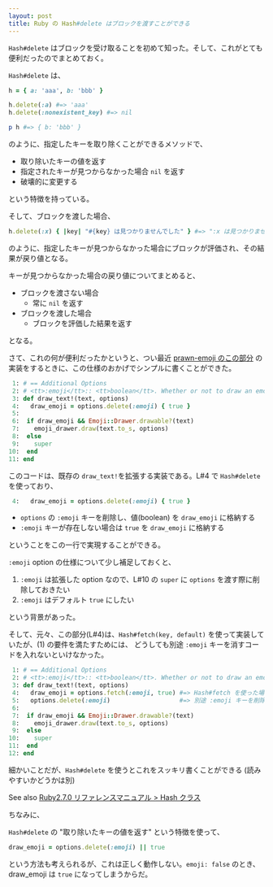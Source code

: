 ```yaml
---
layout: post
title: Ruby の Hash#delete はブロックを渡すことができる
---
```


`Hash#delete` はブロックを受け取ることを初めて知った。そして、これがとても便利だったのでまとめておく。

`Hash#delete` は、

```ruby
h = { a: 'aaa', b: 'bbb' }

h.delete(:a) #=> 'aaa'
h.delete(:nonexistent_key) #=> nil

p h #=> { b: 'bbb' }
```

のように、指定したキーを取り除くことができるメソッドで、

- 取り除いたキーの値を返す
- 指定されたキーが見つからなかった場合 `nil` を返す
- 破壊的に変更する

という特徴を持っている。

そして、ブロックを渡した場合、

```ruby
h.delete(:x) { |key| "#{key} は見つかりませんでした" } #=> ":x は見つかりませんでした。"
```

のように、指定したキーが見つからなかった場合にブロックが評価され、その結果が戻り値となる。

キーが見つからなかった場合の戻り値についてまとめると、

- ブロックを渡さない場合
  - 常に `nil` を返す
- ブロックを渡した場合
  - ブロックを評価した結果を返す

となる。

さて、これの何が便利だったかというと、つい最近 [prawn-emoji のこの部分](https://github.com/hidakatsuya/prawn-emoji/blob/bec36de9b54abfd290dd6e45c6079148ef94dd2e/lib/prawn/emoji/drawable.rb#L8-L18)
の実装をするときに、この仕様のおかげでシンプルに書くことができた。

```ruby
 1: # == Additional Options
 2: # <tt>:emoji</tt>:: <tt>boolean</tt>. Whether or not to draw an emoji [true]
 3: def draw_text!(text, options)
 4:   draw_emoji = options.delete(:emoji) { true }
 5:
 6:  if draw_emoji && Emoji::Drawer.drawable?(text)
 7:    emoji_drawer.draw(text.to_s, options)
 8:  else
 9:    super
10:  end
11: end
```

このコードは、既存の `draw_text!`を拡張する実装である。L#4 で `Hash#delete` を使っており、

```ruby
 4:   draw_emoji = options.delete(:emoji) { true }
```

- `options` の `:emoji` キーを削除し、値(boolean) を `draw_emoji` に格納する
- `:emoji` キーが存在しない場合は `true` を `draw_emoji` に格納する

ということをこの一行で実現することができる。

`:emoji` option の仕様について少し補足しておくと、

1. `:emoji` は拡張した option なので、L#10 の `super` に `options` を渡す際に削除しておきたい
2. `:emoji` はデフォルト `true` にしたい

という背景があった。

そして、元々、この部分(L#4)は、`Hash#fetch(key, default)` を使って実装していたが、(1) の要件を満たすためには、
どうしても別途 `:emoji` キーを消すコードを入れないといけなかった。

```ruby
 1: # == Additional Options
 2: # <tt>:emoji</tt>:: <tt>boolean</tt>. Whether or not to draw an emoji [true]
 3: def draw_text!(text, options)
 4:   draw_emoji = options.fetch(:emoji, true) #=> Hash#fetch を使った場合
 5:   options.delete(:emoji)                   #=> 別途 :emoji キーを削除しないといけない
 6:
 7:  if draw_emoji && Emoji::Drawer.drawable?(text)
 8:    emoji_drawer.draw(text.to_s, options)
 9:  else
10:    super
11:  end
12: end
```

細かいことだが、`Hash#delete` を使うとこれをスッキリ書くことができる (読みやすいかどうかは別)

See also [Ruby2.7.0 リファレンスマニュアル > Hash クラス](https://docs.ruby-lang.org/ja/latest/class/Hash.html#I_DELETE)

ちなみに、

`Hash#delete` の "取り除いたキーの値を返す" という特徴を使って、

```ruby
draw_emoji = options.delete(:emoji) || true
```

という方法も考えられるが、これは正しく動作しない。`emoji: false` のとき、draw_emoji は `true` になってしまうからだ。
